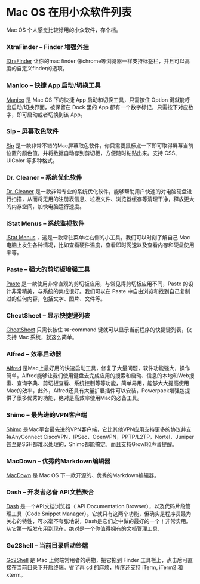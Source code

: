 # Mac OS 在用小众软件列表

Mac OS 个人感觉比较好用的小众软件，存个档。

### XtraFinder – Finder 增强外挂
[XtraFinder](http://www.trankynam.com/xtrafinder/) 让你的mac finder 像chrome等浏览器一样支持标签栏，并且可以高度的自定义finder的选项。

### Manico – 快捷 App 启动/切换工具
[Manico](https://manico.im/) 是 Mac OS 下的快捷 App 启动和切换工具，只需按住 Option 键就能呼出启动/切换界面，被保留在 Dock 里的 App 都有一个数字标记，只需按下对应数字，即可启动或者切换到该 App。

### Sip – 屏幕取色软件
[Sip](https://itunes.apple.com/us/app/sip/id507257563?mt=12) 是一款非常不错的Mac屏幕取色软件，你只需要鼠标点一下即可取得屏幕当前位置的颜色值，并将数据自动存到剪切板，方便随时粘贴出来。支持 CSS、UIColor 等多种格式。

### Dr. Cleaner – 系统优化软件
[Dr. Cleaner](https://itunes.apple.com/us/app/dr.-cleaner-clean-disk-memory/id921458519?mt=12) 是一款非常专业的系统优化软件，能够帮助用户快速的对电脑硬盘进行扫描，从而将无用的注册表信息、垃圾文件、浏览器缓存等清理干净，释放更大的内存空间，加快电脑运行速度。

### iStat Menus – 系统监视软件
[iStat Menus](https://bjango.com/mac/istatmenus/) ，这是一款常驻菜单栏右侧的小工具，我们可以时刻了解自己 Mac 电脑上发生各种情况，比如查看硬件温度，查看即时网速以及查看内存和硬盘使用率等。

### Paste – 强大的剪切板增强工具
[Paste](http://pasteapp.me/) 是一款使用非常直观的剪切板应用，与常见得剪切板应用不同，Paste 的设计非常精美，与系统的集成很好。我们可以在 Paste 中自由浏览和找到自己复制过的任何内容，包括文字、图片、文件等。

### CheatSheet – 显示快捷键列表
[CheatSheet](https://www.mediaatelier.com/CheatSheet/) 只需长按住 ⌘-command 键就可以显示当前程序的快捷键列表，仅支持 Mac 系统，就这么简单。

### Alfred – 效率启动器
[Alfred](http://www.9553.com/mac/mac_1998.html) 是Mac上最好用的快速启动工具，修复了大量问题，软件功能强大，操作简单。Alfred能够让我们使用键盘去完成应用的搜索和启动、信息的本地和Web搜索、查询字典、剪切板查看、系统控制等等功能，简单易用，能够大大提高使用Mac的效率，此外，Alfred还具有大量扩展插件可以安装，Powerpack增强包提供了很多优秀的功能，绝对是高效率使用Mac的必备工具。

### Shimo – 最先进的VPN客户端
[Shimo](https://www.shimovpn.com/) 是Mac平台最先进的VPN客户端，它比其他VPN应用支持更多的协议并支持AnyConnect CiscoVPN，IPSec，OpenVPN，PPTP/L2TP，Nortel，Juniper甚至是SSH都难以处理的，Shimo都能搞定。而且支持Growl和声音提醒。

### MacDown – 优秀的Markdown编辑器
[MacDown](http://macdown.uranusjr.com/) 是 Mac OS 下一款开源的、优秀的Markdown编辑器。

### Dash – 开发者必备 API文档聚合
[Dash](https://kapeli.com/dash) 是一个API文档浏览器（ API Documentation Browser），以及代码片段管理工具（Code Snippet Manager）。它就只有这两个功能，但确实是程序员最为关心的特性，可以毫不夸张地说，Dash是它们之中做的最好的一个！非常实用。从它第一版发布用到现在，绝对是一个你值得拥有的文档管理工具.

### Go2Shell – 当前目录启动终端
[Go2Shell](https://itunes.apple.com/us/app/go2shell/id445770608?mt=12) 是 Mac 上终端常用者的萌物，把它拖到 Finder 工具栏上，点击后可直接在当前目录下开启终端。省了再 cd 的麻烦，程序还支持 iTerm, iTerm2 和 xterm。
